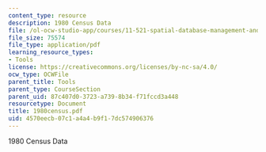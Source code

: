 ```yaml
---
content_type: resource
description: 1980 Census Data
file: /ol-ocw-studio-app/courses/11-521-spatial-database-management-and-advanced-geographic-information-systems-spring-2003/4570eecb07c1a4a4b9f17dc574906376_1980census.pdf
file_size: 75574
file_type: application/pdf
learning_resource_types:
- Tools
license: https://creativecommons.org/licenses/by-nc-sa/4.0/
ocw_type: OCWFile
parent_title: Tools
parent_type: CourseSection
parent_uid: 87c407d0-3723-a739-8b34-f71fccd3a448
resourcetype: Document
title: 1980census.pdf
uid: 4570eecb-07c1-a4a4-b9f1-7dc574906376
---
```

1980 Census Data